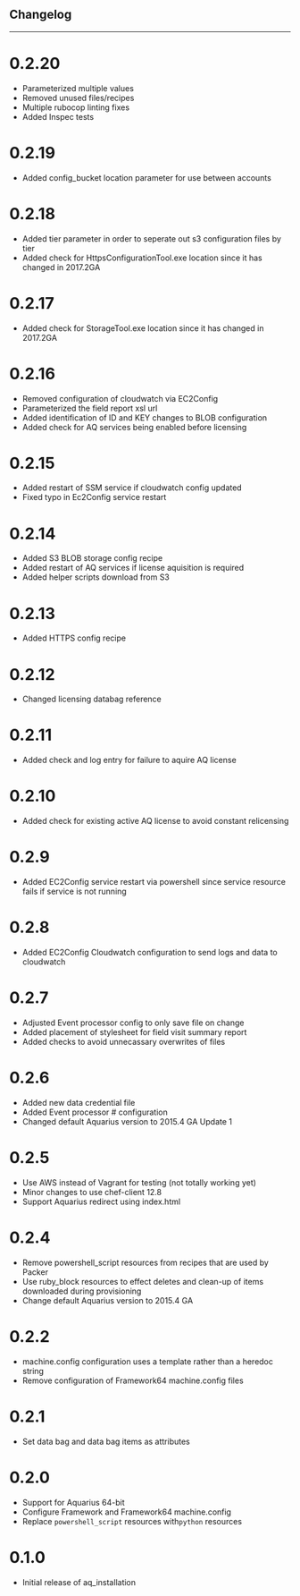 ## Changelog
---------
# 0.2.20
* Parameterized multiple values
* Removed unused files/recipes
* Multiple rubocop linting fixes
* Added Inspec tests

# 0.2.19
* Added config_bucket location parameter for use between accounts

# 0.2.18
* Added tier parameter in order to seperate out s3 configuration files by tier
* Added check for HttpsConfigurationTool.exe location since it has changed in 2017.2GA

# 0.2.17
* Added check for StorageTool.exe location since it has changed in 2017.2GA

# 0.2.16
* Removed configuration of cloudwatch via EC2Config
* Parameterized the field report xsl url
* Added identification of ID and KEY changes to BLOB configuration
* Added check for AQ services being enabled before licensing

# 0.2.15
* Added restart of SSM service if cloudwatch config updated
* Fixed typo in Ec2Config service restart

# 0.2.14
* Added S3 BLOB storage config recipe
* Added restart of AQ services if license aquisition is required
* Added helper scripts download from S3

# 0.2.13
* Added HTTPS config recipe

# 0.2.12
* Changed licensing databag reference

# 0.2.11
* Added check and log entry for failure to aquire AQ license

# 0.2.10
* Added check for existing active AQ license to avoid constant relicensing

# 0.2.9
* Added EC2Config service restart via powershell since service resource fails if service is not running

# 0.2.8
* Added EC2Config Cloudwatch configuration to send logs and data to cloudwatch

# 0.2.7
* Adjusted Event processor config to only save file on change
* Added placement of stylesheet for field visit summary report
* Added checks to avoid unnecassary overwrites of files

# 0.2.6
* Added new data credential file
* Added Event processor # configuration
* Changed default Aquarius version to 2015.4 GA Update 1

# 0.2.5
* Use AWS instead of Vagrant for testing (not totally working yet)
* Minor changes to use chef-client 12.8
* Support Aquarius redirect using index.html

# 0.2.4
* Remove powershell_script resources from recipes that are used by Packer
* Use ruby_block resources to effect deletes and clean-up of items downloaded during provisioning
* Change default Aquarius version to 2015.4 GA

# 0.2.2
* machine.config configuration uses a template rather than a heredoc string
* Remove configuration of Framework64 machine.config files

# 0.2.1
* Set data bag and data bag items as attributes

# 0.2.0
* Support for Aquarius 64-bit
* Configure Framework and Framework64 machine.config
* Replace `powershell_script` resources with`python` resources

# 0.1.0
* Initial release of aq_installation
